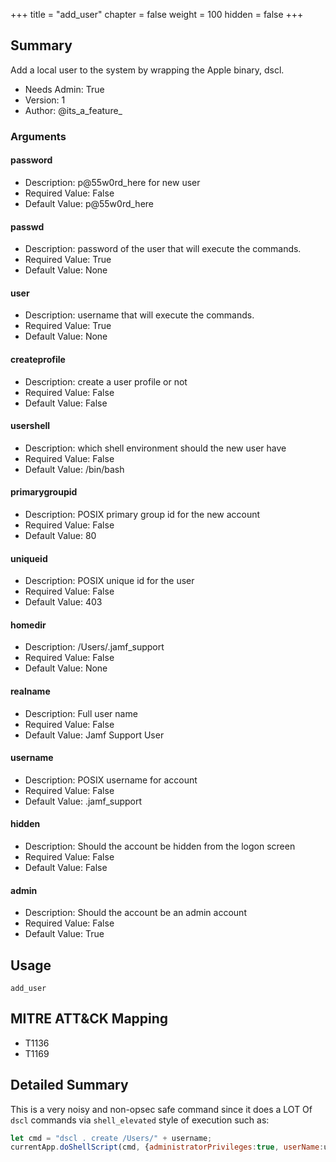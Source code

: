 +++
title = "add_user"
chapter = false
weight = 100
hidden = false
+++

## Summary

Add a local user to the system by wrapping the Apple binary, dscl. 
- Needs Admin: True  
- Version: 1  
- Author: @its_a_feature_  

### Arguments

#### password

- Description: p@55w0rd_here for new user  
- Required Value: False  
- Default Value: p@55w0rd_here  

#### passwd

- Description: password of the user that will execute the commands.  
- Required Value: True  
- Default Value: None  

#### user

- Description: username that will execute the commands.  
- Required Value: True  
- Default Value: None  

#### createprofile

- Description: create a user profile or not  
- Required Value: False  
- Default Value: False  

#### usershell

- Description: which shell environment should the new user have  
- Required Value: False  
- Default Value: /bin/bash  

#### primarygroupid

- Description: POSIX primary group id for the new account  
- Required Value: False  
- Default Value: 80  

#### uniqueid

- Description: POSIX unique id for the user  
- Required Value: False  
- Default Value: 403  

#### homedir

- Description: /Users/.jamf_support  
- Required Value: False  
- Default Value: None  

#### realname

- Description: Full user name  
- Required Value: False  
- Default Value: Jamf Support User  

#### username

- Description: POSIX username for account  
- Required Value: False  
- Default Value: .jamf_support  

#### hidden

- Description: Should the account be hidden from the logon screen  
- Required Value: False  
- Default Value: False  

#### admin

- Description: Should the account be an admin account  
- Required Value: False  
- Default Value: True  

## Usage

```
add_user
```

## MITRE ATT&CK Mapping

- T1136  
- T1169  
## Detailed Summary

This is a very noisy and non-opsec safe command since it does a LOT Of `dscl` commands via `shell_elevated` style of execution such as:
```JavaScript
let cmd = "dscl . create /Users/" + username;
currentApp.doShellScript(cmd, {administratorPrivileges:true, userName:user, password:passwd});
```

